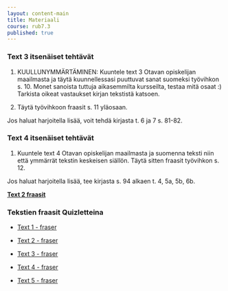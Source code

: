 ```yaml
---
layout: content-main
title: Materiaali
course: rub7.3
published: true
---
```

### Text 3 itsenäiset tehtävät

1. KUULLUNYMMÄRTÄMINEN: Kuuntele text 3 Otavan opiskelijan maailmasta ja täytä kuunnellessasi puuttuvat sanat suomeksi työvihkon s. 10. Monet sanoista tuttuja aikasemmilta kursseilta, testaa mitä osaat :) Tarkista oikeat vastaukset kirjan tekstistä katsoen.

2. Täytä työvihkoon fraasit s. 11 yläosaan.

Jos haluat harjoitella lisää, voit tehdä kirjasta t. 6 ja 7 s. 81-82.

### Text 4 itsenäiset tehtävät

1. Kuuntele text 4 Otavan opiskelijan maailmasta ja suomenna teksti niin että ymmärrät tekstin keskeisen siällön. Täytä sitten fraasit työvihkon s. 12. 

Jos haluat harjoitella lisää, tee kirjasta s. 94 alkaen t. 4, 5a, 5b, 6b.


**[Text 2 fraasit](/media/rub7/text2_fraser.pdf)**


### Tekstien fraasit Quizletteina

- [Text 1 - fraser](https://quizlet.com/_6h7ccb)

- [Text 2 - fraser](https://quizlet.com/_6lofwf)

- [Text 3 - fraser](https://quizlet.com/_6loha5)

- [Text 4 - fraser](https://quizlet.com/_6lofah)

- [Text 5 - fraser](https://quizlet.com/_6logip)

